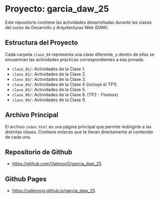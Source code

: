 # Proyecto: garcia_daw_25

Este repositorio contiene las actividades desarrolladas durante las clases del curso de Desarrollo y Arquitecturas Web (DAW).

## Estructura del Proyecto

Cada carpeta `clase_0X` representa una clase diferente, y dentro de ellas se encuentran las actividades prácticas correspondientes a esa jornada.

- `clase_01/`: Actividades de la Clase 1.
- `clase_02/`: Actividades de la Clase 2.
- `clase_03/`: Actividades de la Clase 3.
- `clase_04/`: Actividades de la Clase 4 (incluye el TP1).
- `clase_05/`: Actividades de la Clase 5.
- `clase_06/`: Actividades de la Clase 6. (TP2 - Flexbox)
- `clase_09/`: Actividades de la Clase 9.


## Archivo Principal

El archivo `index.html` es una página principal que permite redirigirte a las distintas clases. Contiene enlaces que te llevan directamente al contenido de cada una.

## Repositorio de Github
- https://github.com/ValenonG/garcia_daw_25

## Github Pages
- https://valenong.github.io/garcia_daw_25